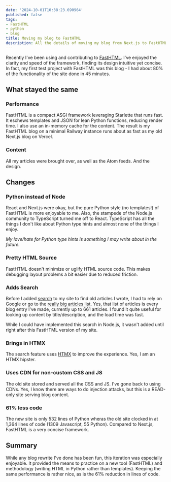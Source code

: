 ```yaml
---
date: '2024-10-01T10:38:23.690964'
published: false
tags:
- FastHTML
- python
- blog    
title: Moving my blog to FastHTML
description: All the details of moving my blog from Next.js to FastHTML.
---
```


Recently I've been using and contributing to [FastHTML](https://fastht.ml/). I've enjoyed the clarity and speed of the framework, finding its design intuitive yet concise. In fact, my first test project with FastHTML was this blog - I had about 80% of the functionality of the site done in 45 minutes. 

## What stayed the same

### Performance

FastHTML is a compact ASGI framework leveraging Starlette that runs fast. It eschews templates and JSON for lean Python functions, reducing render time. I also use an in-memory cache for the content. The result is my FastHTML blog on a minimal Railway instance runs about as fast as my old Next.js blog on Vercel.

### Content

All my articles were brought over, as well as the Atom feeds. And the design. 

## Changes 

### Python instead of Node

React and Next.js were okay, but the pure Python style (no templates!) of FastHTML is more enjoyable to me. Also, the stampede of the Node.js community to TypeScript turned me off to React. TypeScript has all the things I don't like about Python type hints and almost none of the things I enjoy.

_My love/hate for Python type hints is something I may write about in the future._

### Pretty HTML Source

FastHTML doesn't minimize or uglify HTML source code. This makes debugging layout problems a bit easier due to reduced friction.

### Adds Search

Before I added [search](https://daniel.feldroy.com/search) to my site to find old articles I wrote, I had to rely on Google or go to the [really big articles list](https://daniel.feldroy.com/posts). Yes, that list of articles is every blog entry I've made, currently up to 661 articles. I found it quite useful for looking up content by title/description, and the load time was fast.

While I could have implemented this search in Node.js, it wasn't added until right after this FastHTML version of my site.

### Brings in HTMX

The search feature uses [HTMX](https://htmx.org/) to improve the experience. Yes, I am an HTMX hipster.

### Uses CDN for non-custom CSS and JS

The old site stored and served all the CSS and JS. I've gone back to using CDNs. Yes, I know there are ways to do injection attacks, but this is a READ-only site serving blog content.

### 61% less code

The new site is only 532 lines of Python wheras the old site clocked in at 1,364 lines of code (1309 Javascript, 55 Python). Compared to Next.js, FastHTML is a very concise framework. 

## Summary

While any blog rewrite I've done has been fun, this iteration was especially enjoyable. It provided the means to practice on a new tool (FastHTML) and methodology (writing HTML in Python rather than templates). Keeping the same performance is rather nice, as is the 61% reduction in lines of code.